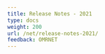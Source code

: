 ```yaml
---
title: Release Notes - 2021
type: docs
weight: 200
url: /net/release-notes-2021/
feedback: OMRNET
---
```



